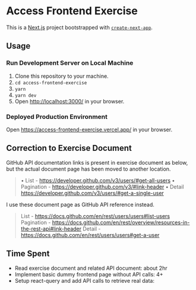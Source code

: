 # Access Frontend Exercise

This is a [Next.js](https://nextjs.org/) project bootstrapped with [`create-next-app`](https://github.com/vercel/next.js/tree/canary/packages/create-next-app).

## Usage

### Run Development Server on Local Machine

1. Clone this repository to your machine.
2. `cd access-frontend-exercise`
3. `yarn`
4. `yarn dev`
5. Open <http://localhost:3000/> in your browser.

### Deployed Production Environment

Open <https://access-frontend-exercise.vercel.app/> in your browser.

## Correction to Exercise Document

GitHub API documentation links is present in exercise document as below, but the actual document page has been moved to another location.
> • List - <https://developer.github.com/v3/users/#get-all-users>
> • Pagination - <https://developer.github.com/v3/#link-header>
> • Detail <https://developer.github.com/v3/users/#get-a-single-user>

I use these document page as GitHub API reference instead.
> List - <https://docs.github.com/en/rest/users/users#list-users>
> Pagination - <https://docs.github.com/en/rest/overview/resources-in-the-rest-api#link-header>
> Detail - <https://docs.github.com/en/rest/users/users#get-a-user>

## Time Spent

- Read exercise document and related API document: about 2hr
- Implement basic dummy frontend page without API calls: 4+
- Setup react-query and add API calls to retrieve real data: 
